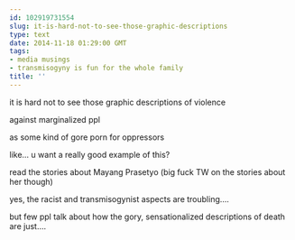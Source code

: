 ```yaml
---
id: 102919731554
slug: it-is-hard-not-to-see-those-graphic-descriptions
type: text
date: 2014-11-18 01:29:00 GMT
tags:
- media musings
- transmisogyny is fun for the whole family
title: ''
---
```

<p>it is hard not to see those graphic descriptions of violence</p>

<p>against marginalized ppl</p>

<p>as some kind of gore porn for oppressors</p>

<p>like&#8230; u want a really good example of this?</p>

<p>read the stories about Mayang Prasetyo (big fuck TW on the stories about her though)</p>

<p>yes, the racist and transmisogynist aspects are troubling&#8230;.</p>

<p>but few ppl talk about how the gory, sensationalized descriptions of death are just&#8230;.</p>